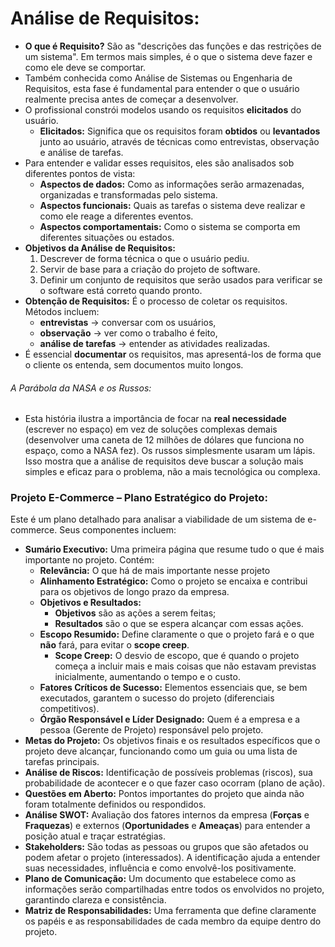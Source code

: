 # Análise de Requisitos:

- **O que é Requisito?** São as "descrições das funções e das restrições de um sistema". Em termos mais simples, é o que o sistema deve fazer e como ele deve se comportar.
- Também conhecida como Análise de Sistemas ou Engenharia de Requisitos, esta fase é fundamental para entender o que o usuário realmente precisa antes de começar a desenvolver.
- O profissional constrói modelos usando os requisitos **elicitados** do usuário.
    - **Elicitados:** Significa que os requisitos foram **obtidos** ou **levantados** junto ao usuário, através de técnicas como entrevistas, observação e análise de tarefas.
- Para entender e validar esses requisitos, eles são analisados sob diferentes pontos de vista:
    - **Aspectos de dados:** Como as informações serão armazenadas, organizadas e transformadas pelo sistema.
    - **Aspectos funcionais:** Quais as tarefas o sistema deve realizar e como ele reage a diferentes eventos.
    - **Aspectos comportamentais:** Como o sistema se comporta em diferentes situações ou estados.
- **Objetivos da Análise de Requisitos:**
    1. Descrever de forma técnica o que o usuário pediu.
    2. Servir de base para a criação do projeto de software.
    3. Definir um conjunto de requisitos que serão usados para verificar se o software está correto quando pronto.
- **Obtenção de Requisitos:** É o processo de coletar os requisitos. Métodos incluem:
	- **entrevistas** -> conversar com os usuários, 
	- **observação** -> ver como o trabalho é feito,
	- **análise de tarefas** -> entender as atividades realizadas.
- É essencial **documentar** os requisitos, mas apresentá-los de forma que o cliente os entenda, sem documentos muito longos.

###### A Parábola da NASA e os Russos:

- Esta história ilustra a importância de focar na **real necessidade** (escrever no espaço) em vez de soluções complexas demais (desenvolver uma caneta de 12 milhões de dólares que funciona no espaço, como a NASA fez). Os russos simplesmente usaram um lápis. Isso mostra que a análise de requisitos deve buscar a solução mais simples e eficaz para o problema, não a mais tecnológica ou complexa.

### Projeto E-Commerce – Plano Estratégico do Projeto:
Este é um plano detalhado para analisar a viabilidade de um sistema de e-commerce. Seus componentes incluem:

- **Sumário Executivo:** Uma primeira página que resume tudo o que é mais importante no projeto. Contém:
    - **Relevância:** O que há de mais importante nesse projeto
    - **Alinhamento Estratégico:** Como o projeto se encaixa e contribui para os objetivos de longo prazo da empresa.
    - **Objetivos e Resultados:** 
	    - **Objetivos** são as ações a serem feitas; 
	    - **Resultados** são o que se espera alcançar com essas ações.
    - **Escopo Resumido:** Define claramente o que o projeto fará e o que **não** fará, para evitar o **scope creep**.
        - **Scope Creep:** O desvio de escopo, que é quando o projeto começa a incluir mais e mais coisas que não estavam previstas inicialmente, aumentando o tempo e o custo.
    - **Fatores Críticos de Sucesso:** Elementos essenciais que, se bem executados, garantem o sucesso do projeto (diferenciais competitivos).
    - **Órgão Responsável e Líder Designado:** Quem é a empresa e a pessoa (Gerente de Projeto) responsável pelo projeto.
- **Metas do Projeto:** Os objetivos finais e os resultados específicos que o projeto deve alcançar, funcionando como um guia ou uma lista de tarefas principais.
- **Análise de Riscos:** Identificação de possíveis problemas (riscos), sua probabilidade de acontecer e o que fazer caso ocorram (plano de ação).
- **Questões em Aberto:** Pontos importantes do projeto que ainda não foram totalmente definidos ou respondidos.
- **Análise SWOT:** Avaliação dos fatores internos da empresa (**Forças** e **Fraquezas**) e externos (**Oportunidades** e **Ameaças**) para entender a posição atual e traçar estratégias.
- **Stakeholders:** São todas as pessoas ou grupos que são afetados ou podem afetar o projeto (interessados). A identificação ajuda a entender suas necessidades, influência e como envolvê-los positivamente.
- **Plano de Comunicação:** Um documento que estabelece como as informações serão compartilhadas entre todos os envolvidos no projeto, garantindo clareza e consistência.
- **Matriz de Responsabilidades:** Uma ferramenta que define claramente os papéis e as responsabilidades de cada membro da equipe dentro do projeto.